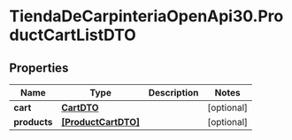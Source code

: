 # TiendaDeCarpinteriaOpenApi30.ProductCartListDTO

## Properties

Name | Type | Description | Notes
------------ | ------------- | ------------- | -------------
**cart** | [**CartDTO**](CartDTO.md) |  | [optional] 
**products** | [**[ProductCartDTO]**](ProductCartDTO.md) |  | [optional] 


